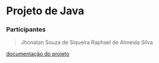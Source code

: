 # Projeto de Java

### Participantes

> Jhonatan Souza de Siqueira
> Raphael de Almeida Silva

[documentação do projeto](lp2Projeto/README.md)